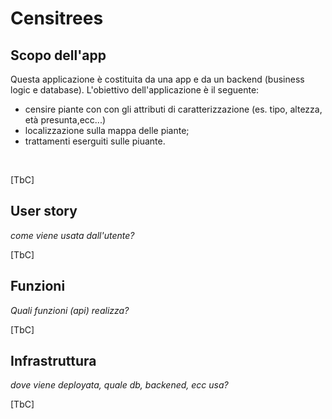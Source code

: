 # Censitrees

## Scopo dell'app

Questa applicazione è costituita da una app e da un backend (business logic e database). L'obiettivo dell'applicazione è il seguente:

- censire piante con con gli attributi di caratterizzazione (es. tipo, altezza, età presunta,ecc...)
- localizzazione sulla mappa delle piante;
- trattamenti eserguiti sulle piuante.

<br>

[TbC]

## User story

*come viene usata dall'utente?*

[TbC]

## Funzioni

*Quali funzioni (api) realizza?*

[TbC]

## Infrastruttura

*dove viene deployata, quale db, backened, ecc usa?*

[TbC]
